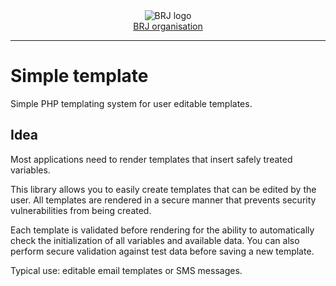 <div align='center'>
  <picture>
    <source media='(prefers-color-scheme: dark)' srcset='https://cdn.brj.app/images/brj-logo/logo-regular.png'>
    <img src='https://cdn.brj.app/images/brj-logo/logo-dark.png' alt='BRJ logo'>
  </picture>
  <br>
  <a href="https://brj.app">BRJ organisation</a>
</div>
<hr>

Simple template
===============

Simple PHP templating system for user editable templates.

Idea
----

Most applications need to render templates that insert safely treated variables.

This library allows you to easily create templates that can be edited by the user. All templates are rendered in a secure manner that prevents security vulnerabilities from being created.

Each template is validated before rendering for the ability to automatically check the initialization of all variables and available data. You can also perform secure validation against test data before saving a new template.

Typical use: editable email templates or SMS messages.

